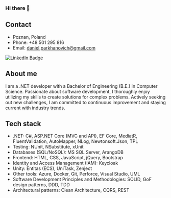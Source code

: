 ### Hi there 👋

## Contact
- Poznan, Poland
- Phone: +48 501 295 816
- Email: daniel.parkhanovich@gmail.com
<a href="https://www.linkedin.com/in/daniel-parkhanovich-a31a54206/">
  <img src="https://img.shields.io/badge/LinkedIn-blue?style=for-the-badge&logo=linkedin&logoColor=white" alt="LinkedIn Badge"/>
</a>

## About me
I am a .NET developer with a Bachelor of Engineering (B.E.) in Computer Science. Passionate about software development, I thoroughly enjoy utilizing my skills to create solutions for complex problems. Actively seeking out new challenges, I am committed to continuous improvement and staying current with industry trends.

## Tech stack
- .NET: C#, ASP.NET Core (MVC and API), EF Core, MediatR, FluentValidation, AutoMapper, NLog, Newtonsoft.Json, TPL
- Testing: NUnit, NSubstitute, xUnit
- Databases (SQL/NoSQL): MS SQL Server, ArangoDB
- Frontend: HTML, CSS, JavaScript, jQuery, Bootstrap
- Identity and Access Management (IAM): Keycloak
- Unity: Entitas (ECS), UniTask, Zenject
- Other tools: Azure, Docker, Git, Perforce, Visual Studio, UML
- Software Development Principles and Methodologies: SOLID, GoF design patterns, DDD, TDD
- Architectural patterns: Clean Architecture, CQRS, REST

<!--
**scanax2/scanax2** is a ✨ _special_ ✨ repository because its `README.md` (this file) appears on your GitHub profile.

Here are some ideas to get you started:

- 🔭 I’m currently working on ...
- 🌱 I’m currently learning ...
- 👯 I’m looking to collaborate on ...
- 🤔 I’m looking for help with ...
- 💬 Ask me about ...
- 📫 How to reach me: ...
- 😄 Pronouns: ...
- ⚡ Fun fact: ...
-->
